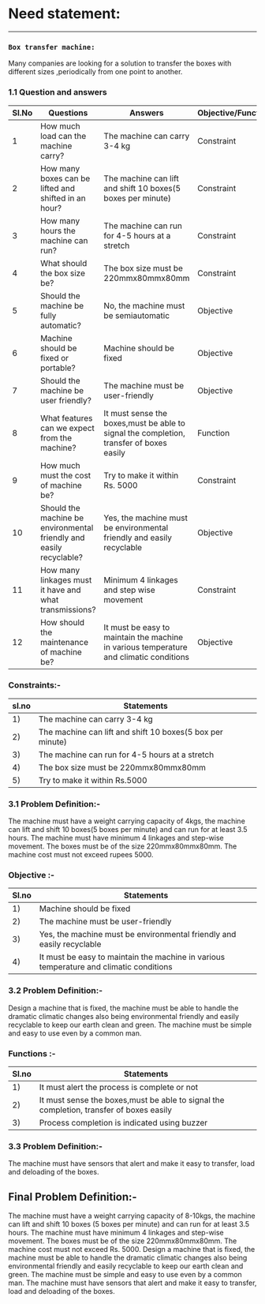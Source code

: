 # **Need statement:**

***

### **`Box transfer machine:`**
Many companies are looking for a solution to transfer the boxes with different sizes ,periodically from one point to another.

### 1.1 Question and answers
|Sl.No|Questions|Answers|Objective/Function/Constraint|
|-----|---------|-------|-----------------------------|
|1|How much load can the machine carry?|The machine can carry 3-4 kg|Constraint|
|2|How many boxes can be lifted and shifted in an hour?|The machine can lift and shift 10 boxes(5 boxes per minute)|Constraint|
|3|How many hours the machine can run?|The machine can run for 4-5 hours at a stretch|Constraint|
|4|What should the box size be?|The box size must be 220mmx80mmx80mm|Constraint|
|5|Should the machine be fully automatic?|No, the machine must be semiautomatic|Objective|
|6| Machine should be fixed or portable?|Machine should be fixed|Objective|
|7|Should the machine be user friendly?|The machine must be user-friendly|Objective|
|8|What features can we expect from the machine?|It must sense the boxes,must be able to signal the completion, transfer of boxes easily|Function|
|9|How much must the cost of machine be?|Try to make it within Rs. 5000|Constraint|
|10|Should the machine be environmental friendly and easily recyclable?|Yes, the machine must be environmental friendly and easily recyclable|Objective|
|11| How many linkages must it have and what transmissions?|Minimum 4 linkages and step wise movement|Constraint|
|12|How should the maintenance of machine be?|It must be easy to maintain the machine in various temperature and climatic conditions|Objective|

### Constraints:-
|sl.no|Statements|
|-----|----------|
|1)|The machine can carry 3-4 kg|
|2)|The machine can lift and shift 10 boxes(5 box per minute)|
|3)|The machine can run for 4-5 hours at a stretch|
|4)|The box size must be 220mmx80mmx80mm|
|5)|Try to make it within Rs.5000|

### 3.1 Problem Definition:-
The machine must have a weight carrying capacity of 4kgs, the machine can lift and shift 10 boxes(5 boxes per minute) and can run for at least 3.5 hours. The machine must have minimum 4 linkages and step-wise movement. The boxes must be of the size 220mmx80mmx80mm. The machine cost must not exceed rupees 5000.

### Objective :-
|Sl.no|Statements|
|-----|----------|
|1)|Machine should be fixed|
|2)|The machine must be user-friendly|
|3)|Yes, the machine must be environmental friendly and easily recyclable|
|4)|It must be easy to maintain the machine in various temperature and climatic conditions|

### 3.2 Problem Definition:-
Design a machine that is fixed, the machine must be able to handle the dramatic climatic changes also being environmental friendly and easily recyclable to keep our earth clean and green. The machine must be simple and easy to use even by a common man.

### Functions :-
|Sl.no|Statements|
|-----|----------|
|1)|It must alert the process is complete or not|
|2)|It must sense the boxes,must be able to signal the completion, transfer of boxes easily|
|3)|Process completion is indicated using buzzer|                                       

### 3.3 Problem Definition:-
The machine must have sensors that alert and make it easy to transfer, load and deloading of the boxes.

## Final Problem Definition:-
The machine must have a weight carrying capacity of 8-10kgs, the machine can lift and shift 10 boxes (5 boxes per minute) and can run for at least 3.5 hours. The machine must have minimum 4 linkages and step-wise movement. The boxes must be of the size 220mmx80mmx80mm. The machine cost must not exceed Rs. 5000.
Design a machine that is fixed, the machine must be able to handle the dramatic climatic changes also being environmental friendly and easily recyclable to keep our earth clean and green. The machine must be simple and easy to use even by a common man. The machine must have sensors that alert and make it easy to transfer, load and deloading of the boxes.






